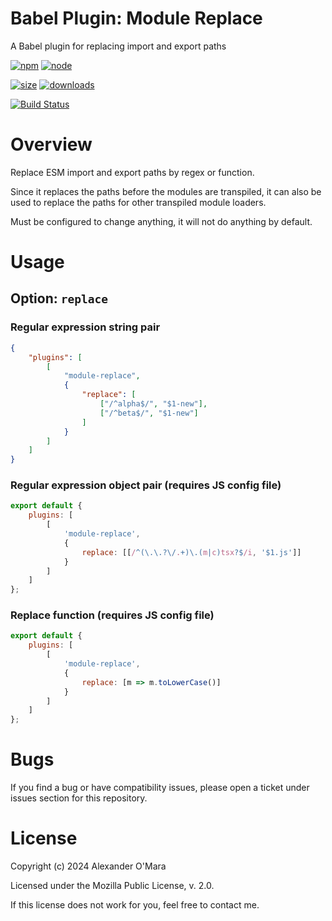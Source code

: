 # Babel Plugin: Module Replace

A Babel plugin for replacing import and export paths

[![npm](https://img.shields.io/npm/v/babel-plugin-module-replace.svg)](https://npmjs.com/package/babel-plugin-module-replace)
[![node](https://img.shields.io/node/v/babel-plugin-module-replace.svg)](https://nodejs.org)

[![size](https://packagephobia.now.sh/badge?p=babel-plugin-module-replace)](https://packagephobia.now.sh/result?p=babel-plugin-module-replace)
[![downloads](https://img.shields.io/npm/dm/babel-plugin-module-replace.svg)](https://npmcharts.com/compare/babel-plugin-module-replace?minimal=true)

[![Build Status](https://github.com/AlexanderOMara/babel-plugin-module-replace/workflows/main/badge.svg)](https://github.com/AlexanderOMara/babel-plugin-module-replace/actions?query=workflow%3Amain+branch%3Amaster)

# Overview

Replace ESM import and export paths by regex or function.

Since it replaces the paths before the modules are transpiled, it can also be used to replace the paths for other transpiled module loaders.

Must be configured to change anything, it will not do anything by default.

# Usage

## Option: `replace`

### Regular expression string pair

```json
{
	"plugins": [
		[
			"module-replace",
			{
				"replace": [
					["/^alpha$/", "$1-new"],
					["/^beta$/", "$1-new"]
				]
			}
		]
	]
}
```

### Regular expression object pair (requires JS config file)

```js
export default {
	plugins: [
		[
			'module-replace',
			{
				replace: [[/^(\.\.?\/.+)\.(m|c)tsx?$/i, '$1.js']]
			}
		]
	]
};
```

### Replace function (requires JS config file)

```js
export default {
	plugins: [
		[
			'module-replace',
			{
				replace: [m => m.toLowerCase()]
			}
		]
	]
};
```

# Bugs

If you find a bug or have compatibility issues, please open a ticket under issues section for this repository.

# License

Copyright (c) 2024 Alexander O'Mara

Licensed under the Mozilla Public License, v. 2.0.

If this license does not work for you, feel free to contact me.
